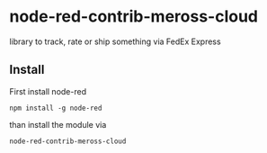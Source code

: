# node-red-contrib-meross-cloud

library to track, rate or ship something via FedEx Express

## Install

First install node-red

`npm install -g node-red`

than install the module via

`node-red-contrib-meross-cloud`

